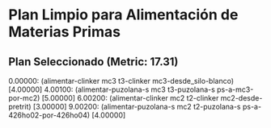 # Plan Limpio para Alimentación de Materias Primas

## Plan Seleccionado (Metric: 17.31)

0.00000: (alimentar-clinker mc3 t3-clinker mc3-desde_silo-blanco) [4.00000]
4.00100: (alimentar-puzolana-s mc3 t3-puzolana-s ps-a-mc3-por-mc2) [5.00000]
6.00200: (alimentar-clinker mc2 t2-clinker mc2-desde-pretrit) [3.00000]
9.00200: (alimentar-puzolana-s mc2 t2-puzolana-s ps-a-426ho02-por-426ho04) [4.00000]